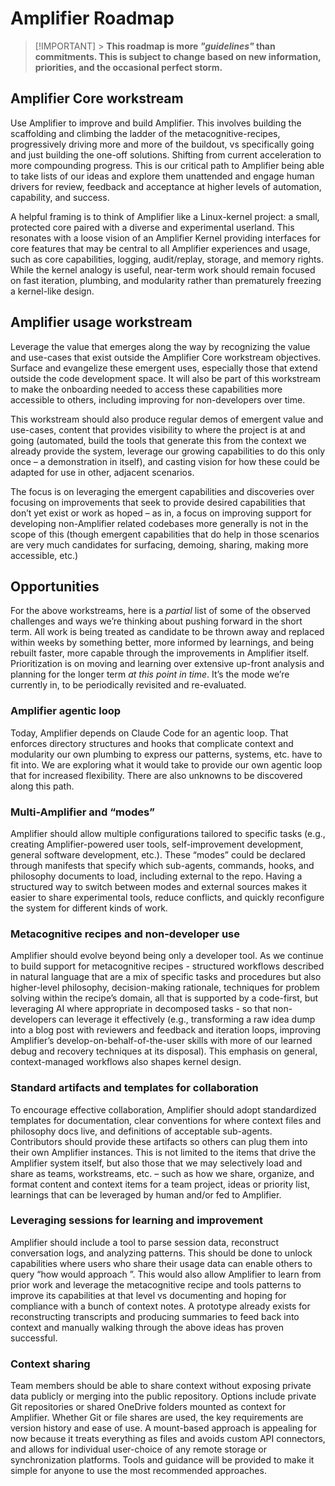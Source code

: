 # Amplifier Roadmap

> [!IMPORTANT] > **This roadmap is more _"guidelines"_ than commitments. This is subject to change based on new information, priorities, and the occasional perfect storm.**

## Amplifier Core workstream

Use Amplifier to improve and build Amplifier. This involves building the scaffolding and climbing the ladder of the metacognitive-recipes, progressively driving more and more of the buildout, vs specifically going and just building the one-off solutions. Shifting from current acceleration to more compounding progress. This is our critical path to Amplifier being able to take lists of our ideas and explore them unattended and engage human drivers for review, feedback and acceptance at higher levels of automation, capability, and success.

A helpful framing is to think of Amplifier like a Linux-kernel project: a small, protected core paired with a diverse and experimental userland. This resonates with a loose vision of an Amplifier Kernel providing interfaces for core features that may be central to all Amplifier experiences and usage, such as core capabilities, logging, audit/replay, storage, and memory rights. While the kernel analogy is useful, near-term work should remain focused on fast iteration, plumbing, and modularity rather than prematurely freezing a kernel-like design.

## Amplifier usage workstream

Leverage the value that emerges along the way by recognizing the value and use-cases that exist outside the Amplifier Core workstream objectives. Surface and evangelize these emergent uses, especially those that extend outside the code development space. It will also be part of this workstream to make the onboarding needed to access these capabilities more accessible to others, including improving for non-developers over time.

This workstream should also produce regular demos of emergent value and use-cases, content that provides visibility to where the project is at and going (automated, build the tools that generate this from the context we already provide the system, leverage our growing capabilities to do this only once – a demonstration in itself), and casting vision for how these could be adapted for use in other, adjacent scenarios.

The focus is on leveraging the emergent capabilities and discoveries over focusing on improvements that seek to provide desired capabilities that don’t yet exist or work as hoped – as in, a focus on improving support for developing non-Amplifier related codebases more generally is not in the scope of this (though emergent capabilities that do help in those scenarios are very much candidates for surfacing, demoing, sharing, making more accessible, etc.)

## Opportunities

For the above workstreams, here is a _partial_ list of some of the observed challenges and ways we’re thinking about pushing forward in the short term. All work is being treated as candidate to be thrown away and replaced within weeks by something better, more informed by learnings, and being rebuilt faster, more capable through the improvements in Amplifier itself. Prioritization is on moving and learning over extensive up-front analysis and planning for the longer term _at this point in time_. It’s the mode we’re currently in, to be periodically revisited and re-evaluated.

### Amplifier agentic loop

Today, Amplifier depends on Claude Code for an agentic loop. That enforces directory structures and hooks that complicate context and modularity our own plumbing to express our patterns, systems, etc. have to fit into. We are exploring what it would take to provide our own agentic loop that for increased flexibility. There are also unknowns to be discovered along this path.

### Multi-Amplifier and “modes”

Amplifier should allow multiple configurations tailored to specific tasks (e.g., creating Amplifier-powered user tools, self-improvement development, general software development, etc.). These “modes” could be declared through manifests that specify which sub-agents, commands, hooks, and philosophy documents to load, including external to the repo. Having a structured way to switch between modes and external sources makes it easier to share experimental tools, reduce conflicts, and quickly reconfigure the system for different kinds of work.

### Metacognitive recipes and non-developer use

Amplifier should evolve beyond being only a developer tool. As we continue to build support for metacognitive recipes - structured workflows described in natural language that are a mix of specific tasks and procedures but also higher-level philosophy, decision-making rationale, techniques for problem solving within the recipe’s domain, all that is supported by a code-first, but leveraging AI where appropriate in decomposed tasks - so that non-developers can leverage it effectively (e.g., transforming a raw idea dump into a blog post with reviewers and feedback and iteration loops, improving Amplifier’s develop-on-behalf-of-the-user skills with more of our learned debug and recovery techniques at its disposal). This emphasis on general, context-managed workflows also shapes kernel design.

### Standard artifacts and templates for collaboration

To encourage effective collaboration, Amplifier should adopt standardized templates for documentation, clear conventions for where context files and philosophy docs live, and definitions of acceptable sub-agents. Contributors should provide these artifacts so others can plug them into their own Amplifier instances. This is not limited to the items that drive the Amplifier system itself, but also those that we may selectively load and share as teams, workstreams, etc. – such as how we share, organize, and format content and context items for a team project, ideas or priority list, learnings that can be leveraged by human and/or fed to Amplifier.

### Leveraging sessions for learning and improvement

Amplifier should include a tool to parse session data, reconstruct conversation logs, and analyzing patterns. This should be done to unlock capabilities where users who share their usage data can enable others to query “how would <other user> approach <challenge>”. This would also allow Amplifier to learn from prior work and leverage the metacognitive recipe and tools patterns to improve its capabilities at that level vs documenting and hoping for compliance with a bunch of context notes. A prototype already exists for reconstructing transcripts and producing summaries to feed back into context and manually walking through the above ideas has proven successful.

### Context sharing

Team members should be able to share context without exposing private data publicly or merging into the public repository. Options include private Git repositories or shared OneDrive folders mounted as context for Amplifier. Whether Git or file shares are used, the key requirements are version history and ease of use. A mount-based approach is appealing for now because it treats everything as files and avoids custom API connectors, and allows for individual user-choice of any remote storage or synchronization platforms. Tools and guidance will be provided to make it simple for anyone to use the most recommended approaches.
